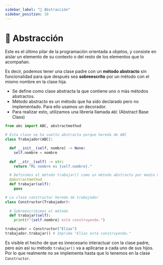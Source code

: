 ```yaml
---
sidebar_label: "🗿 Abstracción"
sidebar_position: 10
---
```


# 🗿 Abstracción

Este es el último pilar de la programación orientada a objetos, y consiste en aislar un elemento de su contexto o del resto de los elementos que lo acompañan.

Es decir, podemos tener una clase padre con un **método abstracto** sin funcionalidad para que después sea **sobreescrito** por un método con el mismo nombre en la clase hija.

* Se define como clase abstracta la que contiene uno o más métodos abstractos.
* Método abstracto es un método que ha sido declarado pero no implementado. Para ello usamos un decorador.
* Para realizar esto, utilizamos una librería llamada `ABC` (Abstract Base Class)

```python title="Ejemplo de la abstracción de una clase"
from abc import ABC, abstractmethod

# Esta clase se ha vuelto abstracta porque hereda de ABC
class Trabajador(ABC):

  def __init__(self, nombre) -> None:
    self.nombre = nombre
  
  def __str__(self) -> str:
    return "Mi nombre es {self.nombre}."

  # Definimos el método trabajar() como un método abstracto por medio del decorador "@abstractmethod"
  @abstractmethod
  def trabajar(self):
    pass

# La clase constructor hereda de trabajador
class Constructor(Trabajador):
  
  # Sobreescribimos el método
  def trabajar(self):
    print(f"{self.nombre} está construyendo.")

trabajador = Constructor("Elías")
trabajador.trabajar() # Imprime "Elías está construyendo." 
```

Es visible el hecho de que es innecesario interactuar con la clase padre, pero aún así su método `trabajar()` va a aplicarse a cada uno de sus hijos. Por lo que realmente no se implementa hasta que lo tenemos en la clase `Constructor`.
